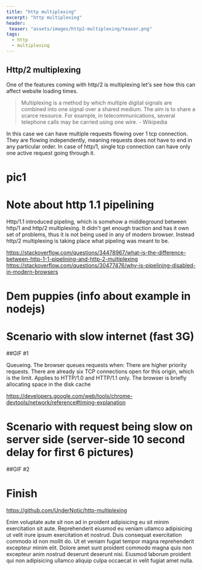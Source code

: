 ```yaml
---
title: "http multiplexing"
excerpt: "http multiplexing"
header:
 teaser: "assets/images/http2-multiplexing/teaser.png"
tags:
  - http
  - multiplexing
---
```


## Http/2 multiplexing
One  of the features coming with http/2 is multiplexing let's see how this can affect website loading times.

> Multiplexing is a method by which multiple digital signals are combined into one signal over a shared medium. The aim is to share a scarce resource. For example, in telecommunications, several telephone calls may be carried using one wire. - Wikipedia

In this case we can have multiple requests flowing over 1 tcp connection. They are flowing independently, meaning requests does not have to end in any particular order. In case of http/1, single tcp connection can have only one active request going through it.
# pic1


# Note about http 1.1 pipelining
Http/1.1 introduced pipeling, which is somehow a middleground between http/1 and http/2 multiplexing.
It didn't get enough traction and has it own set of problems, thus it is not being used in any of modern browser. 
Instead  http/2 multiplexing is taking place what pipeling was meant to be. 

https://stackoverflow.com/questions/34478967/what-is-the-difference-between-http-1-1-pipelining-and-http-2-multiplexing
https://stackoverflow.com/questions/30477476/why-is-pipelining-disabled-in-modern-browsers

# Dem puppies (info about example in nodejs)

# Scenario with slow internet (fast 3G)
##GIF #1


Queueing. The browser queues requests when:
There are higher priority requests.
There are already six TCP connections open for this origin, which is the limit. Applies to HTTP/1.0 and HTTP/1.1 only.
The browser is briefly allocating space in the disk cache

https://developers.google.com/web/tools/chrome-devtools/network/reference#timing-explanation

# Scenario with request being slow on server side (server-side 10 second delay for first 6 pictures)
##GIF #2


# Finish

https://github.com/UnderNotic/http-multiplexing


Enim voluptate aute sit non ad in proident adipisicing eu sit minim exercitation sit aute. Reprehenderit eiusmod eu veniam ullamco adipisicing ut velit irure ipsum exercitation et nostrud. Duis consequat exercitation commodo id non mollit do. Ut et veniam fugiat tempor magna reprehenderit excepteur minim elit. Dolore amet sunt proident commodo magna quis non excepteur anim nostrud deserunt deserunt nisi. Eiusmod laborum proident qui non adipisicing ullamco aliquip culpa occaecat in velit fugiat amet nulla.
